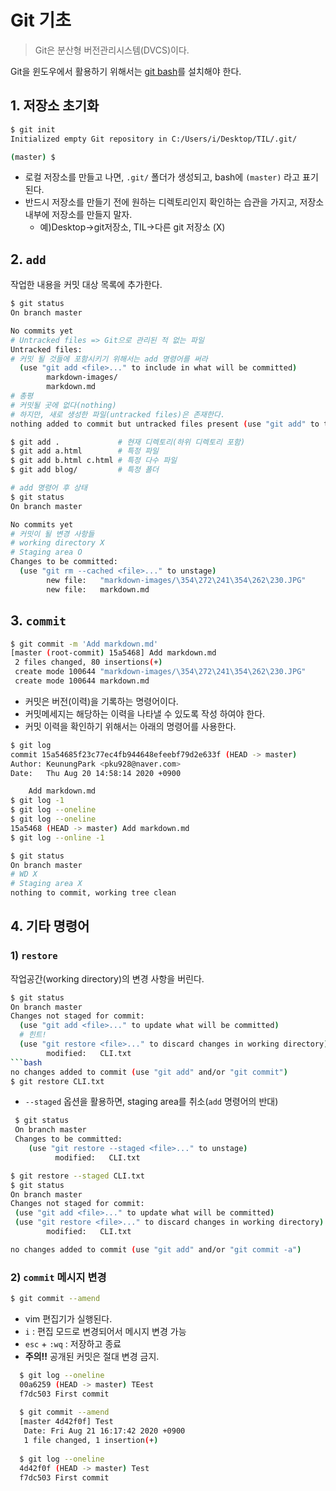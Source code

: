 # Git 기초

> Git은 분산형 버전관리시스템(DVCS)이다.

Git을 윈도우에서 활용하기 위해서는 [git bash](https://gitforwindows.org/)를 설치해야 한다.

## 1. 저장소 초기화

``` bash
$ git init
Initialized empty Git repository in C:/Users/i/Desktop/TIL/.git/

(master) $
```

* 로컬 저장소를 만들고 나면, `.git/` 폴더가 생성되고, bash에 `(master)`  라고 표기 된다.
* 반드시 저장소를 만들기 전에 원하는 디렉토리인지 확인하는 습관을 가지고, 저장소 내부에 저장소를 만들지 말자.
  * 예)Desktop->git저장소, TIL->다른 git 저장소  (X)

## 2. `add`

작업한 내용을 커밋 대상 목록에 추가한다.

```bash
$ git status
On branch master

No commits yet
# Untracked files => Git으로 관리된 적 없는 파일
Untracked files:
# 커밋 될 것들에 포함시키기 위해서는 add 명령어를 써라
  (use "git add <file>..." to include in what will be committed)
        markdown-images/
        markdown.md
# 총평
# 커밋될 곳에 없다(nothing)
# 하지만, 새로 생성한 파일(untracked files)은 존재한다.
nothing added to commit but untracked files present (use "git add" to track)

```

```bash
$ git add .				# 현재 디렉토리(하위 디렉토리 포함)
$ git add a.html		# 특정 파일
$ git add b.html c.html # 특정 다수 파일
$ git add blog/			# 특정 폴더

```

```bash
# add 명령어 후 상태
$ git status
On branch master

No commits yet
# 커밋이 될 변경 사항들
# working directory X
# Staging area O
Changes to be committed:
  (use "git rm --cached <file>..." to unstage)
        new file:   "markdown-images/\354\272\241\354\262\230.JPG"
        new file:   markdown.md

```

##  3. `commit`

```bash
$ git commit -m 'Add markdown.md'
[master (root-commit) 15a5468] Add markdown.md
 2 files changed, 80 insertions(+)
 create mode 100644 "markdown-images/\354\272\241\354\262\230.JPG"
 create mode 100644 markdown.md

```

* 커밋은 버전(이력)을 기록하는 명령어이다.
* 커밋메세지는 해당하는 이력을 나타낼 수 있도록 작성 하여야 한다.
* 커밋 이력을 확인하기 위해서는 아래의 명령어를 사용한다.

```bash
$ git log
commit 15a54685f23c77ec4fb944648efeebf79d2e633f (HEAD -> master)
Author: KeunungPark <pku928@naver.com>
Date:   Thu Aug 20 14:58:14 2020 +0900

    Add markdown.md
$ git log -1
$ git log --oneline
$ git log --oneline
15a5468 (HEAD -> master) Add markdown.md
$ git log --online -1
```



``` bash
$ git status
On branch master
# WD X
# Staging area X
nothing to commit, working tree clean
```

## 4. 기타 명령어

### 1) `restore`

작업공간(working directory)의 변경 사항을 버린다.

```bash
$ git status
On branch master
Changes not staged for commit:
  (use "git add <file>..." to update what will be committed)
  # 힌트!
  (use "git restore <file>..." to discard changes in working directory)
        modified:   CLI.txt
​```bash
no changes added to commit (use "git add" and/or "git commit")
$ git restore CLI.txt

```

* `--staged` 옵션을 활용하면, staging area를 취소(`add` 명령어의 반대)

```bash
 $ git status
 On branch master
 Changes to be committed:
 	(use "git restore --staged <file>..." to unstage)
          modified:   CLI.txt
```

  ```bash
$ git restore --staged CLI.txt
$ git status
On branch master
Changes not staged for commit:
   (use "git add <file>..." to update what will be committed)
   (use "git restore <file>..." to discard changes in working directory)
          modified:   CLI.txt
  
  no changes added to commit (use "git add" and/or "git commit -a")
  ```

### 2) `commit` 메시지 변경

```bash
$ git commit --amend
```

* vim 편집기가 실행된다.
* `i` : 편집 모드로 변경되어서 메시지 변경 가능
* `esc` + `:wq` : 저장하고 종료
* **주의!!** 공개된 커밋은 절대 변경 금지.

```bash
  $ git log --oneline
  00a6259 (HEAD -> master) TEest
  f7dc503 First commit
  
  $ git commit --amend
  [master 4d42f0f] Test
   Date: Fri Aug 21 16:17:42 2020 +0900
   1 file changed, 1 insertion(+)
  
  $ git log --oneline
  4d42f0f (HEAD -> master) Test
  f7dc503 First commit
```
